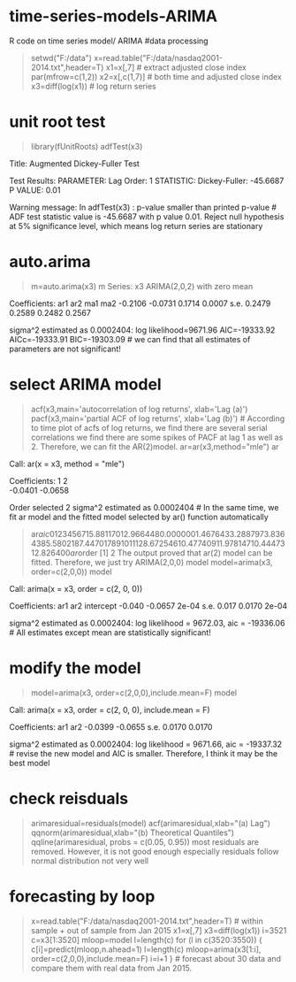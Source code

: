 # time-series-models-ARIMA
R code on time series model/ ARIMA
#data processing
> setwd("F:/data")
> x=read.table("F:/data/nasdaq2001-2014.txt",header=T)
> x1=x[,7]                # extract adjusted close index
> par(mfrow=c(1,2))
> x2=x[,c(1,7)] # both time and adjusted close index
> x3=diff(log(x1)) # log return series 

# unit root test
> library(fUnitRoots)
> adfTest(x3)

Title:
 Augmented Dickey-Fuller Test

Test Results:
  PARAMETER:
    Lag Order: 1
  STATISTIC:
    Dickey-Fuller: -45.6687
  P VALUE:
    0.01 

Warning message:
In adfTest(x3) : p-value smaller than printed p-value # ADF test statistic value is -45.6687 with p value 0.01. Reject null hypothesis at 5% significance level, which means log return series are stationary  

# auto.arima
> m=auto.arima(x3)
> m
Series: x3 
ARIMA(2,0,2) with zero mean     

Coefficients:
          ar1      ar2     ma1     ma2
      -0.2106  -0.0731  0.1714  0.0007
s.e.   0.2479   0.2589  0.2482  0.2567

sigma^2 estimated as 0.0002404:  log likelihood=9671.96
AIC=-19333.92   AICc=-19333.91   BIC=-19303.09   # we can find that all estimates of parameters are not significant!

# select ARIMA model
> acf(x3,main='autocorrelation of log returns', xlab='Lag (a)')
> pacf(x3,main='partial ACF of log returns', xlab='Lag (b)') # According to time plot of acfs of log returns, we find there are several serial correlations 
we find there are some spikes of PACF at lag 1 as well as 2. Therefore, we can fit the AR(2)model.
> ar=ar(x3,method="mle")
> ar

Call:
ar(x = x3, method = "mle")

Coefficients:
      1        2  
-0.0401  -0.0658  

Order selected 2  sigma^2 estimated as  0.0002404   # In the same time, we fit ar model and the fitted model selected by ar() function automatically 
> ar$aic
        0         1         2         3         4         5         6         7 
15.881170 12.966448  0.000000  1.467643  3.288797  3.836438  5.580218  7.447017 
        8         9        10        11        12 
 8.672546 10.477409 11.978147 10.444731  2.826400 
> ar$order
[1] 2   The output proved that ar(2) model can be fitted. Therefore, we just try ARIMA(2,0,0) model
> model=arima(x3, order=c(2,0,0))
> model

Call:
arima(x = x3, order = c(2, 0, 0))

Coefficients:
         ar1      ar2  intercept
      -0.040  -0.0657      2e-04
s.e.   0.017   0.0170      2e-04

sigma^2 estimated as 0.0002404:  log likelihood = 9672.03,  aic = -19336.06  # All estimates except mean are statistically significant! 

# modify the model
> model=arima(x3, order=c(2,0,0),include.mean=F)
> model

Call:
arima(x = x3, order = c(2, 0, 0), include.mean = F)

Coefficients:
          ar1      ar2
      -0.0399  -0.0655
s.e.   0.0170   0.0170

sigma^2 estimated as 0.0002404:  log likelihood = 9671.66,  aic = -19337.32  # revise the new model and AIC is smaller. Therefore, I think it may be the best model

# check reisduals
> arimaresidual=residuals(model)
> acf(arimaresidual,xlab="(a) Lag")
> qqnorm(arimaresidual,xlab="(b) Theoretical Quantiles")
> qqline(arimaresidual,  probs = c(0.05, 0.95))  most residuals are removed. However, it is not good enough especially residuals follow normal distribution not very well

# forecasting by loop
> x=read.table("F:/data/nasdaq2001-2014.txt",header=T) # within sample + out of sample from Jan 2015 
> x1=x[,7]
> x3=diff(log(x1))
> i=3521
> c=x3[1:3520]
> mloop=model
> l=length(c)
> for (l in c(3520:3550))
{
c[i]=predict(mloop,n.ahead=1)
l=length(c)
mloop=arima(x3[1:i], order=c(2,0,0),include.mean=F)
i=i+1
} # forecast about 30 data and compare them with real data from Jan 2015.
